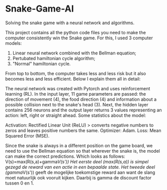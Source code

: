 # Snake-Game-AI
Solving the snake game with a neural network and algorithms.

This project contains all the python code files you need to make the computer consistently win the Snake game. 
For this, I used 3 computer models: 
  1. Linear neural network combined with the Bellman equation;
  2. Pertubated hamiltonian cycle algorithm;
  3. "Normal" hamiltonian cycle.

From top to bottom, the computer takes less and less risk but it also becomes less and less efficient. Below I explain them all in detail:

The neural network was created with Pytorch and uses reinforcement learning (RL). In the input layer, 11 game parameters are passed: the direction of movement (4), the food direction (4) and information about a possible collision next to the snake's head (3). Next, the hidden layer contains 256 neurons and the output layer returns 3 values representing an action: left, right or straight ahead. Some statistics about the model: 

Activation: Rectified Linear Unit (ReLU) > converts negative numbers to zeros and leaves positive numbers the same.
Optimizer: Adam.
Loss: Mean Squared Error (MSE).

Since the snake is always in a different position on the game board, we need to use the Bellman equation so that wherever the snake is, the model can make the correct predictions. Which looks as follows: V(s)=max(R(s,a)+gamma*V(s'))
Het eerste deel (max(R(s,a)) is simpel gezegd de reward van een actie in een bepaalde state. Het tweede deel (gamma*V(s')) geeft de mogelijke toekomstige reward aan want de slang moet natuurlijk ook vooruit kijken. Daarbij is gamma de discount factor tussen 0 en 1.
